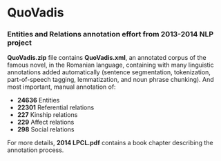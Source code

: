 # QuoVadis
### Entities and Relations annotation effort from 2013-2014 NLP project

__QuoVadis.zip__ file contains __QuoVadis.xml__, an annotated corpus of the famous novel, in the Romanian language, containing with many linguistic annotations added automatically (sentence segmentation, tokenization, part-of-speech tagging, lemmatization, and noun phrase chunking). And most important, manual annotation of:

 * __24636__ Entities
 * __22301__ Referential relations
 * __227__ Kinship relations
 * __229__ Affect relations
 * __298__ Social relations

For more details, __2014 LPCL.pdf__ contains a book chapter describing the annotation process.
